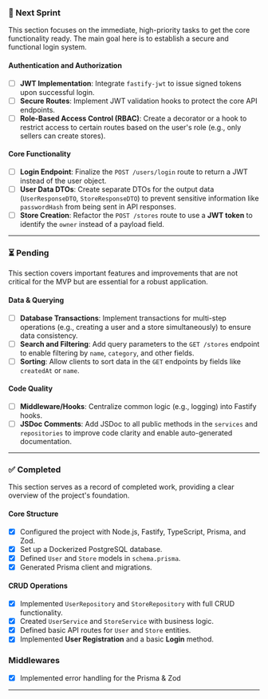 ### 🚀 Next Sprint

This section focuses on the immediate, high-priority tasks to get the core functionality ready. The main goal here is to establish a secure and functional login system.

#### Authentication and Authorization

- [ ] **JWT Implementation**: Integrate `fastify-jwt` to issue signed tokens upon successful login.
- [ ] **Secure Routes**: Implement JWT validation hooks to protect the core API endpoints.
- [ ] **Role-Based Access Control (RBAC)**: Create a decorator or a hook to restrict access to certain routes based on the user's role (e.g., only sellers can create stores).

#### Core Functionality

- [ ] **Login Endpoint**: Finalize the `POST /users/login` route to return a JWT instead of the user object.
- [ ] **User Data DTOs**: Create separate DTOs for the output data (`UserResponseDTO`, `StoreResponseDTO`) to prevent sensitive information like `passwordHash` from being sent in API responses.
- [ ] **Store Creation**: Refactor the `POST /stores` route to use a **JWT token** to identify the `owner` instead of a payload field.

---

### ⏳ Pending

This section covers important features and improvements that are not critical for the MVP but are essential for a robust application.

#### Data & Querying

- [ ] **Database Transactions**: Implement transactions for multi-step operations (e.g., creating a user and a store simultaneously) to ensure data consistency.
- [ ] **Search and Filtering**: Add query parameters to the `GET /stores` endpoint to enable filtering by `name`, `category`, and other fields.
- [ ] **Sorting**: Allow clients to sort data in the `GET` endpoints by fields like `createdAt` or `name`.

#### Code Quality

- [ ] **Middleware/Hooks**: Centralize common logic (e.g., logging) into Fastify hooks.
- [ ] **JSDoc Comments**: Add JSDoc to all public methods in the `services` and `repositories` to improve code clarity and enable auto-generated documentation.

---

### ✅ Completed

This section serves as a record of completed work, providing a clear overview of the project's foundation.

#### Core Structure

- [x] Configured the project with Node.js, Fastify, TypeScript, Prisma, and Zod.
- [x] Set up a Dockerized PostgreSQL database.
- [x] Defined `User` and `Store` models in `schema.prisma`.
- [x] Generated Prisma client and migrations.

#### CRUD Operations

- [x] Implemented `UserRepository` and `StoreRepository` with full CRUD functionality.
- [x] Created `UserService` and `StoreService` with business logic.
- [x] Defined basic API routes for `User` and `Store` entities.
- [x] Implemented **User Registration** and a basic **Login** method.

### Middlewares

- [x] Implemented error handling for the Prisma & Zod

---
